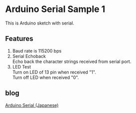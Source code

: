 # Arduino Serial Sample 1

This is Arduino sketch with serial.

## Features

1. Baud rate is 115200 bps <br>
2. Serial Echoback <br>
Echo back the character strings received from serial port. <br>
3. LED Test <br>
Turn on LED of 13 pin when received "1". <br>
Turn off LED when received "0". <br>

## blog
<a href="http://android.ohwada.jp/archives/4516" target="_blank">Arduino Serial (Japanese)</a>

